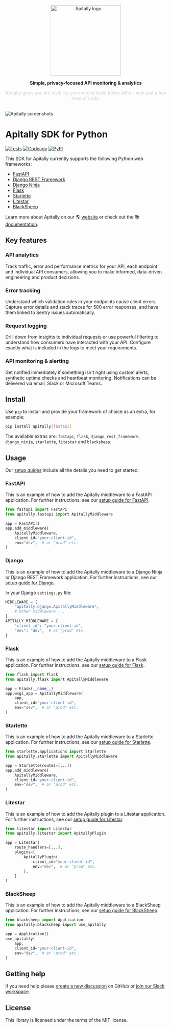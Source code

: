 <p align="center">
  <a href="https://apitally.io" target="_blank">
    <picture>
      <source media="(prefers-color-scheme: dark)" srcset="https://assets.apitally.io/logos/logo-horizontal-new-dark.png">
      <source media="(prefers-color-scheme: light)" srcset="https://assets.apitally.io/logos/logo-horizontal-new-light.png">
      <img alt="Apitally logo" src="https://assets.apitally.io/logos/logo-horizontal-new-light.png" width="220">
    </picture>
  </a>
</p>
<p align="center"><b>Simple, privacy-focused API monitoring & analytics</b></p>
<p align="center" style="color: #ccc;">Apitally gives you the visibility you need to build better APIs – with just a few lines of code.</p>
<br>
<img alt="Apitally screenshots" src="https://assets.apitally.io/screenshots/overview.png">
<br>

# Apitally SDK for Python

[![Tests](https://github.com/apitally/apitally-py/actions/workflows/tests.yaml/badge.svg?event=push)](https://github.com/apitally/apitally-py/actions)
[![Codecov](https://codecov.io/gh/apitally/apitally-py/graph/badge.svg?token=UNLYBY4Y3V)](https://codecov.io/gh/apitally/apitally-py)
[![PyPI](https://img.shields.io/pypi/v/apitally?logo=pypi&logoColor=white&color=%23006dad)](https://pypi.org/project/apitally/)

This SDK for Apitally currently supports the following Python web frameworks:

- [FastAPI](https://docs.apitally.io/frameworks/fastapi)
- [Django REST Framework](https://docs.apitally.io/frameworks/django-rest-framework)
- [Django Ninja](https://docs.apitally.io/frameworks/django-ninja)
- [Flask](https://docs.apitally.io/frameworks/flask)
- [Starlette](https://docs.apitally.io/frameworks/starlette)
- [Litestar](https://docs.apitally.io/frameworks/litestar)
- [BlackSheep](https://docs.apitally.io/frameworks/blacksheep)

Learn more about Apitally on our 🌎 [website](https://apitally.io) or check out
the 📚 [documentation](https://docs.apitally.io).

## Key features

### API analytics

Track traffic, error and performance metrics for your API, each endpoint and
individual API consumers, allowing you to make informed, data-driven engineering
and product decisions.

### Error tracking

Understand which validation rules in your endpoints cause client errors. Capture
error details and stack traces for 500 error responses, and have them linked to
Sentry issues automatically.

### Request logging

Drill down from insights to individual requests or use powerful filtering to
understand how consumers have interacted with your API. Configure exactly what
is included in the logs to meet your requirements.

### API monitoring & alerting

Get notified immediately if something isn't right using custom alerts, synthetic
uptime checks and heartbeat monitoring. Notifications can be delivered via
email, Slack or Microsoft Teams.

## Install

Use `pip` to install and provide your framework of choice as an extra, for
example:

```bash
pip install apitally[fastapi]
```

The available extras are: `fastapi`, `flask`, `django_rest_framework`,
`django_ninja`, `starlette`, `litestar` and `blacksheep`.

## Usage

Our [setup guides](https://docs.apitally.io/quickstart) include all the details
you need to get started.

### FastAPI

This is an example of how to add the Apitally middleware to a FastAPI
application. For further instructions, see our
[setup guide for FastAPI](https://docs.apitally.io/frameworks/fastapi).

```python
from fastapi import FastAPI
from apitally.fastapi import ApitallyMiddleware

app = FastAPI()
app.add_middleware(
    ApitallyMiddleware,
    client_id="your-client-id",
    env="dev",  # or "prod" etc.
)
```

### Django

This is an example of how to add the Apitally middleware to a Django Ninja or
Django REST Framework application. For further instructions, see our
[setup guide for Django](https://docs.apitally.io/frameworks/django).

In your Django `settings.py` file:

```python
MIDDLEWARE = [
    "apitally.django.ApitallyMiddleware",
    # Other middleware ...
]
APITALLY_MIDDLEWARE = {
    "client_id": "your-client-id",
    "env": "dev",  # or "prod" etc.
}
```

### Flask

This is an example of how to add the Apitally middleware to a Flask application.
For further instructions, see our
[setup guide for Flask](https://docs.apitally.io/frameworks/flask).

```python
from flask import Flask
from apitally.flask import ApitallyMiddleware

app = Flask(__name__)
app.wsgi_app = ApitallyMiddleware(
    app,
    client_id="your-client-id",
    env="dev",  # or "prod" etc.
)
```

### Starlette

This is an example of how to add the Apitally middleware to a Starlette
application. For further instructions, see our
[setup guide for Starlette](https://docs.apitally.io/frameworks/starlette).

```python
from starlette.applications import Starlette
from apitally.starlette import ApitallyMiddleware

app = Starlette(routes=[...])
app.add_middleware(
    ApitallyMiddleware,
    client_id="your-client-id",
    env="dev",  # or "prod" etc.
)
```

### Litestar

This is an example of how to add the Apitally plugin to a Litestar application.
For further instructions, see our
[setup guide for Litestar](https://docs.apitally.io/frameworks/litestar).

```python
from litestar import Litestar
from apitally.litestar import ApitallyPlugin

app = Litestar(
    route_handlers=[...],
    plugins=[
        ApitallyPlugin(
            client_id="your-client-id",
            env="dev",  # or "prod" etc.
        ),
    ]
)
```

### BlackSheep

This is an example of how to add the Apitally middleware to a BlackSheep
application. For further instructions, see our
[setup guide for BlackSheep](https://docs.apitally.io/frameworks/blacksheep).

```python
from blacksheep import Application
from apitally.blacksheep import use_apitally

app = Application()
use_apitally(
    app,
    client_id="your-client-id",
    env="dev",  # or "prod" etc.
)
```

## Getting help

If you need help please
[create a new discussion](https://github.com/orgs/apitally/discussions/categories/q-a)
on GitHub or
[join our Slack workspace](https://join.slack.com/t/apitally-community/shared_invite/zt-2b3xxqhdu-9RMq2HyZbR79wtzNLoGHrg).

## License

This library is licensed under the terms of the MIT license.

